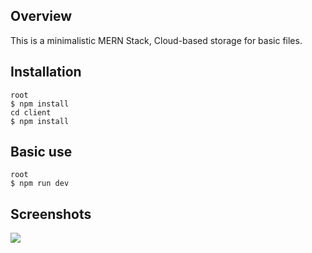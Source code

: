 ## Overview

This is a minimalistic MERN Stack, Cloud-based storage for basic files.

## Installation

```
root
$ npm install
cd client
$ npm install
```

## Basic use

```
root
$ npm run dev
```

## Screenshots 

<img src="https://i.imgur.com/TbNkSWr.png" />